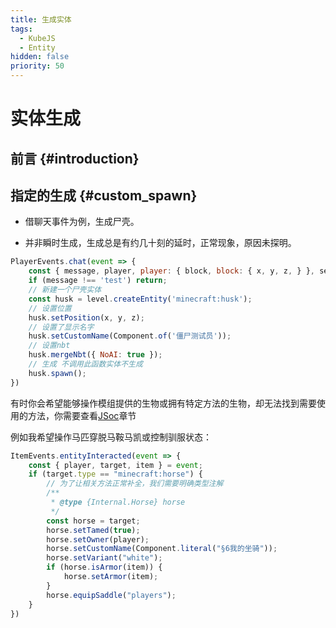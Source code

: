 ```yaml
---
title: 生成实体
tags:
  - KubeJS
  - Entity
hidden: false
priority: 50
---
```


# 实体生成

## 前言 {#introduction}

## 指定的生成 {#custom_spawn}

- 借聊天事件为例，生成尸壳。

- 并非瞬时生成，生成总是有约几十刻的延时，正常现象，原因未探明。

```js
PlayerEvents.chat(event => {
    const { message, player, player: { block, block: { x, y, z, } }, server, level } = event;
    if (message !== 'test') return;
    // 新建一个尸壳实体
    const husk = level.createEntity('minecraft:husk');
    // 设置位置
    husk.setPosition(x, y, z);
    // 设置了显示名字
    husk.setCustomName(Component.of('僵尸测试员'));
    // 设置nbt
    husk.mergeNbt({ NoAI: true });
    // 生成 不调用此函数实体不生成
    husk.spawn();
})
```

有时你会希望能够操作模组提供的生物或拥有特定方法的生物，却无法找到需要使用的方法，你需要查看[JSoc](../Addon/ProbeJS/JSDoc)章节

例如我希望操作马匹穿脱马鞍马凯或控制驯服状态：

```js
ItemEvents.entityInteracted(event => {
    const { player, target, item } = event;
    if (target.type == "minecraft:horse") {
        // 为了让相关方法正常补全，我们需要明确类型注解
        /**
         * @type {Internal.Horse} horse
         */
        const horse = target;
        horse.setTamed(true);
        horse.setOwner(player);
        horse.setCustomName(Component.literal("§6我的坐骑"));
        horse.setVariant("white");
        if (horse.isArmor(item)) {
            horse.setArmor(item);
        }
        horse.equipSaddle("players");
    }
})
```
